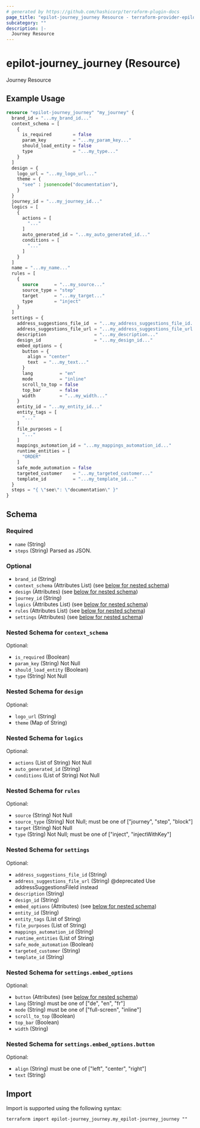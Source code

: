 ```yaml
---
# generated by https://github.com/hashicorp/terraform-plugin-docs
page_title: "epilot-journey_journey Resource - terraform-provider-epilot-journey"
subcategory: ""
description: |-
  Journey Resource
---
```


# epilot-journey_journey (Resource)

Journey Resource

## Example Usage

```terraform
resource "epilot-journey_journey" "my_journey" {
  brand_id = "...my_brand_id..."
  context_schema = [
    {
      is_required        = false
      param_key          = "...my_param_key..."
      should_load_entity = false
      type               = "...my_type..."
    }
  ]
  design = {
    logo_url = "...my_logo_url..."
    theme = {
      "see" : jsonencode("documentation"),
    }
  }
  journey_id = "...my_journey_id..."
  logics = [
    {
      actions = [
        "..."
      ]
      auto_generated_id = "...my_auto_generated_id..."
      conditions = [
        "..."
      ]
    }
  ]
  name = "...my_name..."
  rules = [
    {
      source      = "...my_source..."
      source_type = "step"
      target      = "...my_target..."
      type        = "inject"
    }
  ]
  settings = {
    address_suggestions_file_id  = "...my_address_suggestions_file_id..."
    address_suggestions_file_url = "...my_address_suggestions_file_url..."
    description                  = "...my_description..."
    design_id                    = "...my_design_id..."
    embed_options = {
      button = {
        align = "center"
        text  = "...my_text..."
      }
      lang          = "en"
      mode          = "inline"
      scroll_to_top = false
      top_bar       = false
      width         = "...my_width..."
    }
    entity_id = "...my_entity_id..."
    entity_tags = [
      "..."
    ]
    file_purposes = [
      "..."
    ]
    mappings_automation_id = "...my_mappings_automation_id..."
    runtime_entities = [
      "ORDER"
    ]
    safe_mode_automation = false
    targeted_customer    = "...my_targeted_customer..."
    template_id          = "...my_template_id..."
  }
  steps = "{ \"see\": \"documentation\" }"
}
```

<!-- schema generated by tfplugindocs -->
## Schema

### Required

- `name` (String)
- `steps` (String) Parsed as JSON.

### Optional

- `brand_id` (String)
- `context_schema` (Attributes List) (see [below for nested schema](#nestedatt--context_schema))
- `design` (Attributes) (see [below for nested schema](#nestedatt--design))
- `journey_id` (String)
- `logics` (Attributes List) (see [below for nested schema](#nestedatt--logics))
- `rules` (Attributes List) (see [below for nested schema](#nestedatt--rules))
- `settings` (Attributes) (see [below for nested schema](#nestedatt--settings))

<a id="nestedatt--context_schema"></a>
### Nested Schema for `context_schema`

Optional:

- `is_required` (Boolean)
- `param_key` (String) Not Null
- `should_load_entity` (Boolean)
- `type` (String) Not Null


<a id="nestedatt--design"></a>
### Nested Schema for `design`

Optional:

- `logo_url` (String)
- `theme` (Map of String)


<a id="nestedatt--logics"></a>
### Nested Schema for `logics`

Optional:

- `actions` (List of String) Not Null
- `auto_generated_id` (String)
- `conditions` (List of String) Not Null


<a id="nestedatt--rules"></a>
### Nested Schema for `rules`

Optional:

- `source` (String) Not Null
- `source_type` (String) Not Null; must be one of ["journey", "step", "block"]
- `target` (String) Not Null
- `type` (String) Not Null; must be one of ["inject", "injectWithKey"]


<a id="nestedatt--settings"></a>
### Nested Schema for `settings`

Optional:

- `address_suggestions_file_id` (String)
- `address_suggestions_file_url` (String) @deprecated Use addressSuggestionsFileId instead
- `description` (String)
- `design_id` (String)
- `embed_options` (Attributes) (see [below for nested schema](#nestedatt--settings--embed_options))
- `entity_id` (String)
- `entity_tags` (List of String)
- `file_purposes` (List of String)
- `mappings_automation_id` (String)
- `runtime_entities` (List of String)
- `safe_mode_automation` (Boolean)
- `targeted_customer` (String)
- `template_id` (String)

<a id="nestedatt--settings--embed_options"></a>
### Nested Schema for `settings.embed_options`

Optional:

- `button` (Attributes) (see [below for nested schema](#nestedatt--settings--embed_options--button))
- `lang` (String) must be one of ["de", "en", "fr"]
- `mode` (String) must be one of ["full-screen", "inline"]
- `scroll_to_top` (Boolean)
- `top_bar` (Boolean)
- `width` (String)

<a id="nestedatt--settings--embed_options--button"></a>
### Nested Schema for `settings.embed_options.button`

Optional:

- `align` (String) must be one of ["left", "center", "right"]
- `text` (String)

## Import

Import is supported using the following syntax:

```shell
terraform import epilot-journey_journey.my_epilot-journey_journey ""
```
